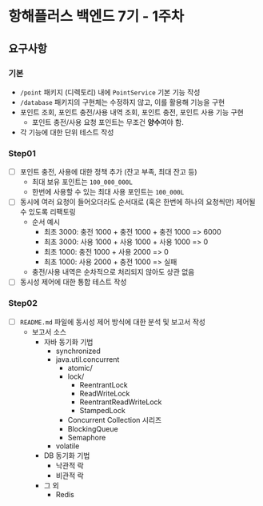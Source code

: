 # 항해플러스 백엔드 7기 - 1주차

## 요구사항

### 기본

- `/point` 패키지 (디렉토리) 내에 `PointService` 기본 기능 작성
- `/database` 패키지의 구현체는 수정하지 않고, 이를 활용해 기능을 구현
- 포인트 조회, 포인트 충전/사용 내역 조회, 포인트 충전, 포인트 사용 기능 구현
  - 포인트 충전/사용 요청 포인트는 무조건 **양수**여야 함.
- 각 기능에 대한 단위 테스트 작성

### Step01

- [ ] 포인트 충전, 사용에 대한 정책 추가 (잔고 부족, 최대 잔고 등)
  - 최대 보유 포인트는 `100_000_000L`
  - 한번에 사용할 수 있는 최대 사용 포인트는 `100_000L`
- [ ] 동시에 여러 요청이 들어오더라도 순서대로 (혹은 한번에 하나의 요청씩만) 제어될 수 있도록 리팩토링
  - 순서 예시
    - 최초 3000: 충전 1000 + 충전 1000 + 충전 1000 => 6000
    - 최초 3000: 사용 1000 + 사용 1000 + 사용 1000 => 0
    - 최초 1000: 충전 1000 + 사용 2000 => 0
    - 최초 1000: 사용 2000 + 충전 1000 => 실패
  - 충전/사용 내역은 순차적으로 처리되지 않아도 상관 없음
- [ ] 동시성 제어에 대한 통합 테스트 작성

### Step02

- [ ] `README.md` 파일에 동시성 제어 방식에 대한 분석 및 보고서 작성
  - 보고서 소스
    - 자바 동기화 기법
      - synchronized
      - java.util.concurrent
          - atomic/
          - lock/
              - ReentrantLock
              - ReadWriteLock
              - ReentrantReadWriteLock
              - StampedLock
          - Concurrent Collection 시리즈
          - BlockingQueue
          - Semaphore
      - volatile
    - DB 동기화 기법
        - 낙관적 락
        - 비관적 락
    - 그 외
        - Redis
